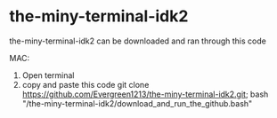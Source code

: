 # the-miny-terminal-idk2

the-miny-terminal-idk2 can be downloaded and ran through this code

MAC:
1. Open terminal
2. copy and paste this code
git clone https://github.com/Evergreen1213/the-miny-terminal-idk2.git; bash "/the-miny-terminal-idk2/download_and_run_the_github.bash"
